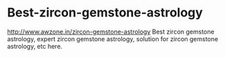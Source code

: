 # Best-zircon-gemstone-astrology
http://www.awzone.in/zircon-gemstone-astrology Best zircon gemstone astrology, expert zircon gemstone astrology, solution for zircon gemstone astrology, etc here.
